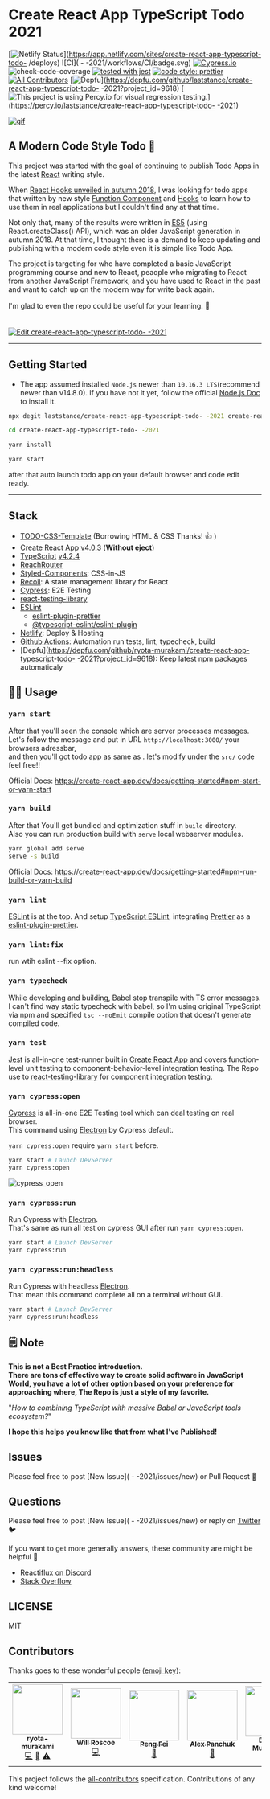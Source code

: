 # Create React App TypeScript Todo   2021

[![Netlify Status](https://api.netlify.com/api/v1/badges/94ad28c3-2ccd-40b2-9b9f-35ab89148f43/deploy-status)](https://app.netlify.com/sites/create-react-app-typescript-todo- /deploys)
![CI]( - -2021/workflows/CI/badge.svg)
[![Cypress.io](https://img.shields.io/badge/tested%20with-Cypress-04C38E.svg)](https://www.cypress.io/)
![check-code-coverage](https://img.shields.io/badge/code--coverage-92%25-brightgreen)
[![tested with jest](https://img.shields.io/badge/tested_with-jest-99424f.svg)](https://github.com/facebook/jest)
[![code style: prettier](https://img.shields.io/badge/code_style-prettier-ff69b4.svg?style=flat-square)](https://github.com/prettier/prettier)
[![All Contributors](https://img.shields.io/badge/all_contributors-5-orange.svg?style=flat-square)](#contributors)
[![Depfu](https://badges.depfu.com/badges/b291947c58892a6d78e4f3374c4a6d01/overview.svg)](https://depfu.com/github/laststance/create-react-app-typescript-todo- -2021?project_id=9618)
[![This project is using Percy.io for visual regression testing.](https://percy.io/static/images/percy-badge.svg)](https://percy.io/laststance/create-react-app-typescript-todo- -2021)

<a href="https://create-react-app-typescript-todo- .netlify.com/"><img src="https://raw.githubusercontent.com/laststance/create-react-app-typescript-todo- -2021/master/images/cypress_open.gif" alt="gif"></a>
 

## A Modern Code Style Todo   📝

This project was started with the goal of continuing to publish Todo   Apps in the latest [React](https://reactjs.org/) writing style.  

When [React Hooks unveiled in autumn 2018](https://reactjs.org/blog/2018/11/13/react-conf-recap.html), I was looking for todo apps that written by new style [Function Component](https://reactjs.org/docs/components-and-props.html#function-and-class-components) and [Hooks](https://reactjs.org/docs/hooks-intro.html) to learn how to use them in real applications but I couldn't find any at that time.

Not only that, many of the results were written in [ES5](https://en.wikipedia.org/wiki/ECMAScript#5th_Edition) (using React.createClass() API), which was an older JavaScript generation in autumn 2018.
At that time, I thought there is a demand to keep updating and publishing with a modern code style even it is simple   like Todo App.  

The project is targeting for who have completed a basic JavaScript programming course and new to React, peaople who migrating to React from another JavaScript Framework, and you have used to React in the past and want to catch up on the modern way for write back again.  

I'm glad to even the repo could be useful for your learning. 🤗
　  
　  
  
[![Edit create-react-app-typescript-todo- -2021](https://codesandbox.io/static/img/play-codesandbox.svg)](https://codesandbox.io/s/quizzical-blackwell-bvfc5?fontsize=14&hidenavigation=1&theme=dark)

---------------

## Getting Started

- The app assumed installed `Node.js` newer than `10.16.3 LTS`(recommend newer than v14.8.0).
  If you have not it yet, follow the official [Node.js Doc](https://nodejs.org/en/) to install it.
  

```bash
npx degit laststance/create-react-app-typescript-todo- -2021 create-react-app-typescript-todo- -2021
```

```bash
cd create-react-app-typescript-todo- -2021
```

```bash
yarn install
```

```bash
yarn start
```

after that auto launch todo app on your default browser and code edit ready.

----------------------------------------------------------

## Stack

- [TODO-CSS-Template](https://github.com/Klerith/TODO-CSS-Template) (Borrowing HTML & CSS Thanks! 👍 )
- [Create React App](https://github.com/facebook/create-react-app/releases/tag/v4.0.3) [v4.0.3](https://github.com/facebook/create-react-app/releases/tag/v4.0.3) (**Without eject**)
- [TypeScript](https://www.typescriptlang.org/) [v4.2.4](https://github.com/microsoft/TypeScript/releases/tag/v4.2.4)
- [ReachRouter](https://github.com/reach/router)
- [Styled-Components](https://styled-components.com/): CSS-in-JS
- [Recoil](https://recoiljs.org/): A state management library for React
- [Cypress](https://www.cypress.io/): E2E Testing
- [react-testing-library](https://github.com/testing-library/react-testing-library)
- [ESLint](https://eslint.org/)
  - [eslint-plugin-prettier](https://github.com/prettier/eslint-plugin-prettier)
  - [@typescript-eslint/eslint-plugin](https://github.com/typescript-eslint/typescript-eslint#readme)
- [Netlify](https://www.netlify.com/): Deploy & Hosting
- [Github Actions](https://github.com/features/actions): Automation run tests, lint, typecheck, build
- [Depfu](https://depfu.com/github/ryota-murakami/create-react-app-typescript-todo- -2021?project_id=9618): Keep latest npm packages automaticaly

## 👩‍💻 Usage

### `yarn start`

After that you'll seen the console which are server processes messages.  
Let's follow the message and put in URL `http://localhost:3000/` your browsers adressbar,  
and then you'll got todo app as same as  . let's modify under the `src/` code feel free!!

Official Docs: https://create-react-app.dev/docs/getting-started#npm-start-or-yarn-start

### `yarn build`

After that You'll get bundled and optimization stuff in `build` directory.  
Also you can run production build with `serve` local webserver modules.

```bash
yarn global add serve
serve -s build
```

Official Docs: https://create-react-app.dev/docs/getting-started#npm-run-build-or-yarn-build

### `yarn lint`

[ESLint](https://eslint.org/) is at the top.
And setup [TypeScript ESLint](https://github.com/typescript-eslint/typescript-eslint), integrating [Prettier](https://prettier.io/) as a [eslint-plugin-prettier](https://github.com/prettier/eslint-plugin-prettier).

### `yarn lint:fix`

run wtih eslint --fix option.

### `yarn typecheck`

While developing and building, Babel stop transpile with TS error messages.
I can't find way static typecheck with babel,
so I'm using original TypeScript via npm and specified `tsc --noEmit` compile option that doesn't generate compiled code.

### `yarn test`

[Jest](https://jestjs.io/) is all-in-one test-runner built in [Create React App](https://facebook.github.io/create-react-app/) and covers function-level unit testing to component-behavior-level integration testing.
The Repo use to [react-testing-library](https://github.com/testing-library/react-testing-library) for component integration testing.

### `yarn cypress:open`

[Cypress](https://www.cypress.io/) is all-in-one E2E Testing tool which can deal testing on real browser.  
This command using [Electron](https://www.electronjs.org/) by Cypress default.

`yarn cypress:open` require `yarn start` before.

```bash
yarn start # Launch DevServer
yarn cypress:open
```

![cypress_open](images/cypress_open.gif)

### `yarn cypress:run`

Run Cypress with [Electron](https://www.electronjs.org/).  
That's same as run all test on cypress GUI after run `yarn cypress:open`.

```bash
yarn start # Launch DevServer
yarn cypress:run
```

### `yarn cypress:run:headless`

Run Cypress with headless [Electron](https://www.electronjs.org/).  
That mean this command complete all on a terminal without GUI.

```bash
yarn start # Launch DevServer
yarn cypress:run:headless
```

## 🗒 Note

**This is not a Best Practice introduction.  
There are tons of effective way to create solid software in JavaScript World, you have a lot of other option based on your preference for approaching where, The Repo is just a style of my favorite.**

"_How to combining TypeScript with massive Babel or JavaScript tools ecosystem?_"

**I hope this helps you know like that from what I've Published!**

## Issues

Please feel free to post [New Issue]( - -2021/issues/new) or Pull Request 🤗

## Questions

Please feel free to post [New Issue]( - -2021/issues/new) or reply on [Twitter](https://twitter.com/malloc007) 🐦

If you want to get more generally answers, these community are might be helpful 🍻

- [Reactiflux on Discord](https://www.reactiflux.com/)
- [Stack Overflow](https://stackoverflow.com/questions/tagged/reactjs)

## LICENSE

MIT

## Contributors

Thanks goes to these wonderful people ([emoji key](https://allcontributors.org/docs/en/emoji-key)):

<!-- ALL-CONTRIBUTORS-LIST:START - Do not remove or modify this section -->
<!-- prettier-ignore-start -->
<!-- markdownlint-disable -->
<table>
  <tr>
    <td align="center"><a href="http://ryota-murakami.github.io/"><img src="https://avatars1.githubusercontent.com/u/5501268?s=400&u=7bf6b1580b95930980af2588ef0057f3e9ec1ff8&v=4?s=100" width="100px;" alt=""/><br /><sub><b>ryota-murakami</b></sub></a><br /><a href=" - -2021/commits?author=ryota-murakami" title="Code">💻</a> <a href=" - -2021/commits?author=ryota-murakami" title="Documentation">📖</a> <a href=" - -2021/commits?author=ryota-murakami" title="Tests">⚠️</a></td>
    <td align="center"><a href="http://donkeycar.com"><img src="https://avatars2.githubusercontent.com/u/147582?v=4?s=100" width="100px;" alt=""/><br /><sub><b>Will Roscoe</b></sub></a><br /><a href=" - -2021/commits?author=wroscoe" title="Code">💻</a></td>
    <td align="center"><a href="https://github.com/JunQu"><img src="https://avatars2.githubusercontent.com/u/39846309?v=4?s=100" width="100px;" alt=""/><br /><sub><b>Peng Fei</b></sub></a><br /><a href=" - -2021/issues?q=author%3AJunQu" title="Bug reports">🐛</a></td>
    <td align="center"><a href="https://github.com/alexpanchuk"><img src="https://avatars3.githubusercontent.com/u/26270612?v=4?s=100" width="100px;" alt=""/><br /><sub><b>Alex Panchuk</b></sub></a><br /><a href=" - -2021/commits?author=alexpanchuk" title="Documentation">📖</a></td>
    <td align="center"><a href="https://github.com/BurhanMullamitha"><img src="https://avatars1.githubusercontent.com/u/42492054?v=4?s=100" width="100px;" alt=""/><br /><sub><b>Burhan Mullamitha</b></sub></a><br /><a href=" - -2021/commits?author=BurhanMullamitha" title="Documentation">📖</a></td>
    <td align="center"><a href="https://github.com/hefengxian"><img src="https://avatars.githubusercontent.com/u/4338497?v=4?s=100" width="100px;" alt=""/><br /><sub><b>hefengxian</b></sub></a><br /><a href=" - -2021/commits?author=hefengxian" title="Code">💻</a> <a href=" - -2021/commits?author=hefengxian" title="Tests">⚠️</a></td>
    <td align="center"><a href="http://ethansetnik.com"><img src="https://avatars.githubusercontent.com/u/664434?v=4?s=100" width="100px;" alt=""/><br /><sub><b>Ethan Setnik</b></sub></a><br /><a href=" - -2021/commits?author=esetnik" title="Documentation">📖</a></td>
  </tr>
</table>

<!-- markdownlint-restore -->
<!-- prettier-ignore-end -->

<!-- ALL-CONTRIBUTORS-LIST:END -->

This project follows the [all-contributors](https://github.com/all-contributors/all-contributors) specification. Contributions of any kind welcome!
